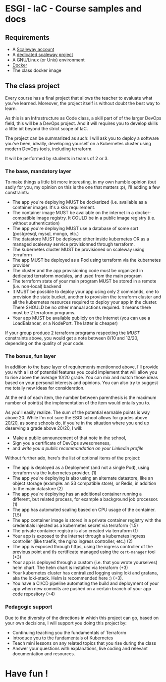 # ESGI - IaC - Course samples and docs

## Requirements

- A [Scaleway account](https://www.scaleway.com/en/docs/console/my-account/how-to/create-an-account/)
- A [dedicated scaleway project](doc/scw-project.md)
- A GNU/Linux (or Unix) environment
- [Docker](https://docs.docker.com/get-docker/)
- The class docker image


## The class project

Every course has a final project that allows the teacher to evaluate what you've
learned. Moreover, the project itself is without doubt the best way to learn.

As this is an Infrastructure as Code class, a skill part of of the larger DevOps
field, this will be a DevOps project. And it will requires you to develop skills
a little bit beyond the strict scope of IaC.

The project can be summarized as such: I will ask you to deploy a software
you've been, ideally, developing yourself on a Kubernetes cluster using modern
DevOps tools, including terraform.

It will be performed by students in teams of 2 or 3.

### The base, mandatory layer

To make things a little bit more interesting, in my own humble opinion (but
sadly for you, my opinion on this is the one that matters :p), I'll adding a few
constraints:

- The app you're deploying MUST be dockerized (i.e. available as a container
  image). It's a k8s requirement.
- The container image MUST be available on the internet in a docker-compatible
  image registry. It COULD be in a public image registry (i.e. without
  authentication)
- The app you're deploying MUST use a database of some sort (postgresql, mysql,
  mongo, etc.)
- The datastore MUST be deployed either inside kubernetes OR as a managed
  scaleway service provisionned through terraform.
- The kubernetes cluster MUST be provisioned on scaleway using terraform
- The app MUST be deployed as a Pod using terraform via the kubernetes provider
- The cluster and the app provisioning code must be organized in dedicated
  terraform modules, and used from the main program
- The terraform state of your main program MUST be stored in a remote (i.e.
  non-local) backend
- It MUST be possible to deploy your app using only 2 commands, one to provision
  the state bucket, another to provision the terraform cluster and all the
  kubernetes resources required to deploy your app in the cluster. There SHOULD
  be no other manual actions required. It means there must be 2 terraform
  programs.
- Your app MUST be available publicly on the Internet (you can use a
  LoadBalancer, or a NodePort. The latter is cheaper)

If your group produce 2 terraform programs respecting the *MUST* constraints
above, you would get a note between 8/10 and 12/20, depending on the quality of
your code.

### The bonus, fun layer

In addition to the base layer of requirements mentionned above, I'll provide you
with a list of potential features you could implement that will allow you to
rise above the average 10/20 grade. You can mix and match those ideas based on
your personal interests and opinions. You can also try to suggest me totally new
ideas for consideration.

At the end of each item, the number between parenthesis is the maximum number of
point(s) the implementation of the item would entails you to.

As you'll easily realize. The sum of the potential earnable points is way
above 20. While I'm not sure the ESGI school allows for grades above 20/20, as
some schools do, if you're in the situation where you end up deserving a grade
above 20/20, I will:
- Make a public announcement of that note in the school,
- Sign you a certificate of DevOps awesomeness,
- and *write you a public recommandation on your Linkedin profile*

Without further ado, here's the list of optional items of the project:

- The app is deployed as a Deployment (and not a single Pod), using terraform
  via the kubernetes provider. (1)
- The app you're deploying is also using an alternate datastore, like an object
  storage (example: an S3 compatible store), or Redis, in addition to the main
  datastore (2)
- The app you're deploying has an additional container running a different, but
  related process, for example a background job processor. (1)
- The app has automated scaling based on CPU usage of the container. (1.5)
- The app container image is stored in a private container registry with the
  credentials injected as a kubernetes secret via terraform (1.5)
- The private container registry is also created via terraform (1)
- Your app is exposed to the internet through a kubernetes ingress controller
  (like traefik, the nginx ingress controller, etc.) (2)
- The app is exposed through https, using the ingress controller of the previous
  point and tls certificate managed using the `cert-manager` tool (+3)
- Your app is deployed through a custom (i.e. that you wrote yourselves) helm
  chart. The helm chart is installed via terraform (+3)
- Your kubernetes cluster has centralized logging using loki and grafana, aka
  the loki-stack. Helm is recommended here :) (+3).
- You have a CI/CD pipeline automating the build and deployment of your app when
  new commits are pushed on a certain branch of your app code repository (+4)

### Pedagogic support

Due to the diversity of the directions in which this project can go, based on
your own decisions, I will support you doing this project by:

- Continuing teaching you the fundamentals of Terraform
- Introduce you to the fundamentals of Kubernetes
- Teach mini lessons on any related topics that you rise during the class
- Answer your questions with explanations, live coding and relevant documentation and resources.

# Have fun !
